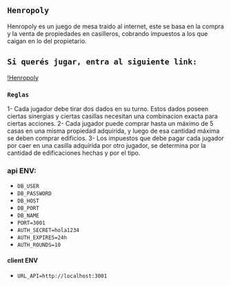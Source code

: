## `Henropoly`  

Henropoly es un juego de mesa traido al internet, este se basa en la compra y la venta de propiedades en casilleros, cobrando impuestos a los que caigan en lo del propietario.

## `Si querés jugar, entra al siguiente link:`
[!Henropoly](https://henropoly.vercel.app/)

### `Reglas`

1- Cada jugador debe tirar dos dados en su turno. Estos dados poseen ciertas sinergias y ciertas casillas necesitan una combinacion exacta para ciertas acciones.
2- Cada jugador puede comprar hasta un máximo de 5 casas en una misma propiedad adquirida, y luego de esa cantidad máxima se deben comprar edificios.
3- Los impuestos que debe pagar cada jugador por caer en una casilla adquirida por otro jugador, se determina por la cantidad de edificaciones hechas y por el tipo.

### api ENV:
- `DB_USER`
- `DB_PASSWORD`
- `DB_HOST`
- `DB_PORT`
- `DB_NAME`
- `PORT=3001`
- `AUTH_SECRET=hola1234`
- `AUTH_EXPIRES=24h`
- `AUTH_ROUNDS=10`

#### client ENV
- `URL_API=http://localhost:3001`
